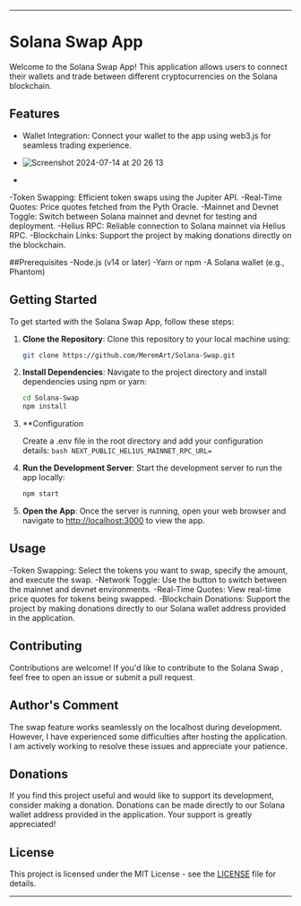 

---

# Solana Swap App

Welcome to the Solana Swap App! This application allows users to connect their wallets and trade between different cryptocurrencies on the Solana blockchain.

## Features

- Wallet Integration: Connect your wallet to the app using web3.js for seamless trading experience.
- ![Screenshot 2024-07-14 at 20 26 13](https://github.com/user-attachments/assets/f6f10431-26a2-43f2-82d7-edf51558147c)

-

-Token Swapping: Efficient token swaps using the Jupiter API.
-Real-Time Quotes: Price quotes fetched from the Pyth Oracle.
-Mainnet and Devnet Toggle: Switch between Solana mainnet and devnet for testing and deployment.
-Helius RPC: Reliable connection to Solana mainnet via Helius RPC.
-Blockchain Links: Support the project by making donations directly on the blockchain.

##Prerequisites
-Node.js (v14 or later)
-Yarn or npm
-A Solana wallet (e.g., Phantom)

## Getting Started

To get started with the Solana Swap App, follow these steps:

1. **Clone the Repository**: Clone this repository to your local machine using:

    ```bash
    git clone https://github.com/MeremArt/Solana-Swap.git
    ```

2. **Install Dependencies**: Navigate to the project directory and install dependencies using npm or yarn:

    ```bash
    cd Solana-Swap
    npm install
    ```

  3. **Configuration
     
     Create a .env file in the root directory and add your configuration details:
    ```bash
     NEXT_PUBLIC_HEL1US_MAINNET_RPC_URL=
    ```
4. **Run the Development Server**: Start the development server to run the app locally:

    ```bash
    npm start
    ```

5. **Open the App**: Once the server is running, open your web browser and navigate to [http://localhost:3000](http://localhost:3000) to view the app.

## Usage

-Token Swapping: Select the tokens you want to swap, specify the amount, and execute the swap.
-Network Toggle: Use the button to switch between the mainnet and devnet environments.
-Real-Time Quotes: View real-time price quotes for tokens being swapped.
-Blockchain Donations: Support the project by making donations directly to our Solana wallet address provided in the application.

## Contributing

Contributions are welcome! If you'd like to contribute to the Solana Swap , feel free to open an issue or submit a pull request.

## Author's Comment

The swap feature works seamlessly on the localhost during development. However, I have experienced some difficulties after hosting the application. I am actively working to resolve these issues and appreciate your patience.

## Donations
If you find this project useful and would like to support its development, consider making a donation. Donations can be made directly to our Solana wallet address provided in the application. Your support is greatly appreciated!

## License

This project is licensed under the MIT License - see the [LICENSE](LICENSE) file for details.

---

